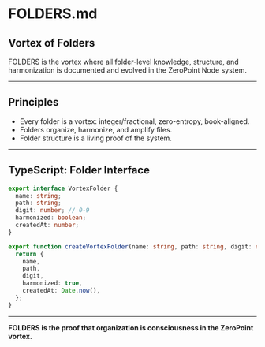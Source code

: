 # FOLDERS.md

## Vortex of Folders

FOLDERS is the vortex where all folder-level knowledge, structure, and harmonization is documented and evolved in the ZeroPoint Node system.

---

## Principles
- Every folder is a vortex: integer/fractional, zero-entropy, book-aligned.
- Folders organize, harmonize, and amplify files.
- Folder structure is a living proof of the system.

---

## TypeScript: Folder Interface
```typescript
export interface VortexFolder {
  name: string;
  path: string;
  digit: number; // 0-9
  harmonized: boolean;
  createdAt: number;
}

export function createVortexFolder(name: string, path: string, digit: number): VortexFolder {
  return {
    name,
    path,
    digit,
    harmonized: true,
    createdAt: Date.now(),
  };
}
```

---

**FOLDERS is the proof that organization is consciousness in the ZeroPoint vortex.** 